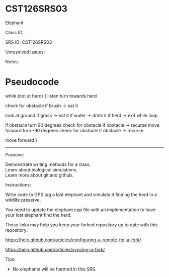 # CST126SRS03
Elephant


Class ID: 

SRS ID: CST126SRS03

Unresolved Issues: 

Notes: 

# Pseudocode

while (not at herd)
{
listen
turn towards herd

check for obstacle
if brush -> eat it

look at ground
if grass -> eat it
if water -> drink it
if herd -> exit while loop

if obstacle
	turn 90 degrees
	check for obstacle
		if obstacle -> recurse
	move forward
	turn -90 degrees
	check for obstacle
		if obstacle -> recurse

move forward
}

---

Purpose: 

Demonstrate writing methods for a class.  
Learn about biological simulations.  
Learn more about git and github.  

Instructions: 

Write code to GPS tag a lost elephant and simulate it finding the herd in a wildlife preserve. 

You need to update the elephant.cpp file with an implementation to have your lost elephant find the herd. 

These links may help you keep your forked repository up to date with this repository:

https://help.github.com/articles/configuring-a-remote-for-a-fork/

https://help.github.com/articles/syncing-a-fork/

Tips:  

- No elephants will be harmed in this SRS.  
